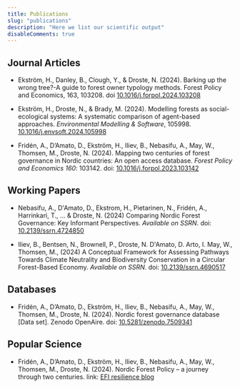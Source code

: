 ```yaml
---
title: Publications
slug: "publications"
description: "Here we list our scientific output"
disableComments: true
---
```


## Journal Articles

+ Ekström, H., Danley, B., Clough, Y., & Droste, N. (2024). Barking up the wrong tree?-A guide to forest owner typology methods. Forest Policy and Economics, 163, 103208. doi [10.1016/j.forpol.2024.103208](https://doi.org/10.1016/j.forpol.2024.103208)

+ Ekström, H., Droste, N., & Brady, M. (2024). Modelling forests as social-ecological systems: A systematic comparison of agent-based approaches. *Environmental Modelling & Software*, 105998. [10.1016/j.envsoft.2024.105998](https://doi.org/10.1016/j.envsoft.2024.105998)

+ Fridén, A., D’Amato, D., Ekström, H., Iliev, B., Nebasifu, A., May, W., Thomsen, M., Droste, N. (2024). Mapping two centuries of forest governance in Nordic countries: An open access database. *Forest Policy and Economics 160*: 103142. doi: [10.1016/j.forpol.2023.103142](https://doi.org/10.1016/j.forpol.2023.103142)



## Working Papers

+ Nebasifu, A., D'Amato, D., Ekstrom, H., Pietarinen, N., Fridén, A., Harrinkari, T., ... & Droste, N. (2024) Comparing Nordic Forest Governance: Key Informant Perspectives. *Available on SSRN*. doi: [10.2139/ssrn.4724850](https://dx.doi.org/10.2139/ssrn.4724850) 

+ Iliev, B., Bentsen, N., Brownell, P., Droste, N. D'Amato, D. Arto, I. May, W., Thomsen, M., (2024) A Conceptual Framework for Assessing Pathways Towards Climate Neutrality and Biodiversity Conservation in a Circular Forest-Based Economy. *Available on SSRN*. doi: [10.2139/ssrn.4690517](http://dx.doi.org/10.2139/ssrn.4690517)



## Databases

+ Fridén, A., D’Amato, D., Ekström, H., Iliev, B., Nebasifu, A., May, W., Thomsen, M., Droste, N. (2024). Nordic forest governance database [Data set]. Zenodo OpenAire. doi: [10.5281/zenodo.7509341](https://zenodo.org/doi/10.5281/zenodo.7509341)



## Popular Science

+ Fridén, A., D’Amato, D., Ekström, H., Iliev, B., Nebasifu, A., May, W., Thomsen, M., Droste, N. (2024). Nordic Forest Policy – a journey through two centuries. link: [EFI resilience blog](http://resilience-blog.com/2024/02/12/nordic-forest-policy-a-journey-through-two-centuries/)
